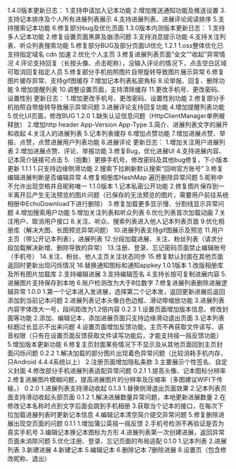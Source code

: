 1.4.0版本更新日志：
1.支持申请加入记本功能
2.增加推送通知功能及推送设置
3.支持记本排序及个人所有进展列表展示
4.支持进展列表、进展评论阅读排序
5.支持搜索记本功能
6.修复部分bug及优化页面
1.3.0版本内测版本更新日志：
1.支持多人记本功能
2.修复设置页面黑屏及崩溃问题
3.支持消息提示功能
4.支持关注列表、听众列表搜索功能
5.修复部分BUG及部分页面UI优化
1.2.1
1.oss整体优化已支持指定域名 cdn 加速
2.优化个人主页
3.修复进展列表页面“全文”“收起”异常情况
4.评论支持回复（长按头像、点击昵称），没输入评论的情况下，点击空白区域可取消回复指定人员
5.修复部分手机拍照图片自带旋转导致图片展示异常
6.修复图片缓存异常、支持gif图缓存
7.增加记本列表私密角标
8.论举报、回复、删除功能
9.增加提醒列表
10.调整设置页面，支持清除缓存
11.更改手机号、更改密码、设置性别
更新日志：
1.增加更改手机号、更改密码、设置性别功能
2.修复部分手机拍照自带旋转导致展示异常问题
3.进展评论支持回复功能
4.增加提醒列表功能
5.优化UI页面，修改BUG
1.2.0
1.缺失认证信息问题（HttpClientManager单例被释放）
2.增加http header   App-Version App-Type
3.简介、进展列表文字的展开和收起
4.关注人的进展列表
5.记本列表缓存
6.增加点赞功能
7.增加进展点赞、举报、点赞，点赞进展用户列表功能
8.进展评论
更新日志：
1.增加关注用户进展列表
2.增加进展点赞、评论、举报功能
3.修复Bug，优化进展UI
4.支持进展内容、记本简介链接可点击
5.（抱歉）更换手机号、修改密码及其他bug修复，下小版本更新
1.1.1
1.只支持边缘侧滑功能
2.搜索下拉刷新默认搜索“回响官方账号”
3.修复编辑进展判断是否编辑异常
4.修复相册库HashMap 遍历删除异常问题
5.昵称中不允许出现空格并且昵称唯一
1.1.0版本
1.记本私密公开功能
2.修复图片保存到一半离开后产生无法预览的图片问题（已保存的无法预览的图片，需要用户前往系统相册中EchoDownload下进行删除）
3.修复加载更多显示慢、分割线显示异常问题
4.增加搜索用户功能
5.增加关注列表和听众列表
6.优化列表首次加载动画
7.关注用户、取消用户接口
8.关注、听众、搜索列表进入他人记本列表页面
9.优化相册库（解决大图、长图预览异常问题）
10.进展列表支持gif图展示及预览
11.用户主页（带公开记本列表），进展列表
12.分段加载进展、关注、粉丝列表（请求分段加载解决新增、删除导致的异常）
13.注册、登录、忘记密码页面禁止编辑账号（手机号）
14.关注、粉丝、他人主页关注状态同步
15.修复默认封面在其他页面返回时更新出现闪烁情况
16.替换通知图标和通知appkey
1.0.1版本
1.改版相册库及所有图片加载库
2.支持编辑进展
3.支持编辑签名
4.支持长按可复制进展内容
5.进展图片支持保存到本地
6.账户检测改为大于8位数字
7.修复进展列表删除进展逻辑异常
1.0.0
1.第一个记本进入发进展，选择第二个记本发，返回更新进展后返回添加到当前记本问题
2.进展列表记本头像白色边框、滑动带缩放功能
3.进展列表内容字体改大一号，段间距改为1.2倍内容
0.2.3
1.设置页面增加版本信息、修改封面等功能
2.添加、编辑记本，添加进展页面只支持边缘滑动退出页面
3.记本列表标题过长显示不出来问题
4.设置页面增加反馈功能，主页不再获取文件读写、语音权限（只有在设置页面反馈获取文件读写功能后，才能支持摇一摇反馈功能）
5.增加版本更新功能
6.修复主页封面某些情况下不显示及从其他页面回到主页封面闪烁问题
0.2.2
1.解决加载的部分图片出现着色异常问题（比较消耗手机内存，只Android 4.4.4系统以上）
2.注册页面增加隐私条款
3.主要展示个性签名、自定义封面
4.修改部分手机进展列表适配异常问题
0.2.1
1.提高头像、记本图标分辨率
2.修复进展图片模糊问题，提高进展图片的分辨率及压缩率（多图建议WIFI下传输，）
0.2.0
1.进展列表支持滑动收起
0.1.3
1.替换侧滑退出页面效果
2.记本列表页面支持滑动收起头部页面
0.1.2
1.解决进展数量异常问题，本地更新进展数量
2.在修改记本名称时点到文字后面会跳到手机相册
3.获取当个记本的接口，在每次下拉加载进展列表时更新记本信息
4.编辑记本清空简介提交异常问题
5.修复删除进展出现空页面的问题
0.1.1
1.增加蒲公英摇一摇反馈
2.手机号检测不再验证是否为真实手机号
3.编辑记本换记本图标为方形
4.进展列表第一次创建进展，返回异常页面未消除问题
5.优化注册、登录、忘记页面的布局适配
0.1.0
1.记本列表
2.进展列表
3.新建进展
4.新建记本
5.编辑记本
6.删除记本
7删除进展
8.设置页（包含修改昵称、退出）
